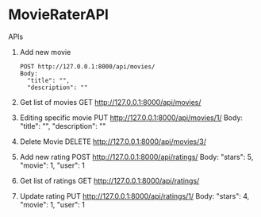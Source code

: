 # MovieRaterAPI

APIs
1. Add new movie
   ```
   POST http://127.0.0.1:8000/api/movies/
   Body:
     "title": "",
     "description": ""
   ```

3. Get list of movies
   GET http://127.0.0.1:8000/api/movies/


4. Editing specific movie
   PUT http://127.0.0.1:8000/api/movies/1/
   Body:
     "title": "",
     "description": ""


6. Delete Movie
   DELETE http://127.0.0.1:8000/api/movies/3/


7. Add new rating
   POST http://127.0.0.1:8000/api/ratings/
   Body:
     "stars": 5,
     "movie": 1,
     "user": 1


8. Get list of ratings
   GET http://127.0.0.1:8000/api/ratings/


9. Update rating
   PUT http://127.0.0.1:8000/api/ratings/1/
   Body:
     "stars": 4,
     "movie": 1,
     "user": 1

   

